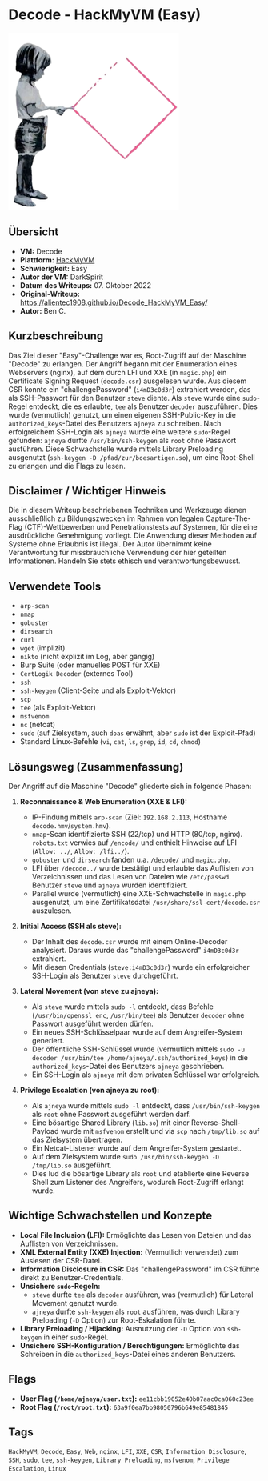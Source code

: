 # Decode - HackMyVM (Easy)

![Decode.png](Decode.png)

## Übersicht

*   **VM:** Decode
*   **Plattform:** [HackMyVM](https://hackmyvm.eu/machines/machine.php?vm=Decode)
*   **Schwierigkeit:** Easy
*   **Autor der VM:** DarkSpirit
*   **Datum des Writeups:** 07. Oktober 2022
*   **Original-Writeup:** https://alientec1908.github.io/Decode_HackMyVM_Easy/
*   **Autor:** Ben C.

## Kurzbeschreibung

Das Ziel dieser "Easy"-Challenge war es, Root-Zugriff auf der Maschine "Decode" zu erlangen. Der Angriff begann mit der Enumeration eines Webservers (nginx), auf dem durch LFI und XXE (in `magic.php`) ein Certificate Signing Request (`decode.csr`) ausgelesen wurde. Aus diesem CSR konnte ein "challengePassword" (`i4mD3c0d3r`) extrahiert werden, das als SSH-Passwort für den Benutzer `steve` diente. Als `steve` wurde eine `sudo`-Regel entdeckt, die es erlaubte, `tee` als Benutzer `decoder` auszuführen. Dies wurde (vermutlich) genutzt, um einen eigenen SSH-Public-Key in die `authorized_keys`-Datei des Benutzers `ajneya` zu schreiben. Nach erfolgreichem SSH-Login als `ajneya` wurde eine weitere `sudo`-Regel gefunden: `ajneya` durfte `/usr/bin/ssh-keygen` als `root` ohne Passwort ausführen. Diese Schwachstelle wurde mittels Library Preloading ausgenutzt (`ssh-keygen -D /pfad/zur/boesartigen.so`), um eine Root-Shell zu erlangen und die Flags zu lesen.

## Disclaimer / Wichtiger Hinweis

Die in diesem Writeup beschriebenen Techniken und Werkzeuge dienen ausschließlich zu Bildungszwecken im Rahmen von legalen Capture-The-Flag (CTF)-Wettbewerben und Penetrationstests auf Systemen, für die eine ausdrückliche Genehmigung vorliegt. Die Anwendung dieser Methoden auf Systeme ohne Erlaubnis ist illegal. Der Autor übernimmt keine Verantwortung für missbräuchliche Verwendung der hier geteilten Informationen. Handeln Sie stets ethisch und verantwortungsbewusst.

## Verwendete Tools

*   `arp-scan`
*   `nmap`
*   `gobuster`
*   `dirsearch`
*   `curl`
*   `wget` (implizit)
*   `nikto` (nicht explizit im Log, aber gängig)
*   Burp Suite (oder manuelles POST für XXE)
*   `CertLogik Decoder` (externes Tool)
*   `ssh`
*   `ssh-keygen` (Client-Seite und als Exploit-Vektor)
*   `scp`
*   `tee` (als Exploit-Vektor)
*   `msfvenom`
*   `nc` (netcat)
*   `sudo` (auf Zielsystem, auch `doas` erwähnt, aber `sudo` ist der Exploit-Pfad)
*   Standard Linux-Befehle (`vi`, `cat`, `ls`, `grep`, `id`, `cd`, `chmod`)

## Lösungsweg (Zusammenfassung)

Der Angriff auf die Maschine "Decode" gliederte sich in folgende Phasen:

1.  **Reconnaissance & Web Enumeration (XXE & LFI):**
    *   IP-Findung mittels `arp-scan` (Ziel: `192.168.2.113`, Hostname `decode.hmv`/`system.hmv`).
    *   `nmap`-Scan identifizierte SSH (22/tcp) und HTTP (80/tcp, nginx). `robots.txt` verwies auf `/encode/` und enthielt Hinweise auf LFI (`Allow: ../`, `Allow: /lfi../`).
    *   `gobuster` und `dirsearch` fanden u.a. `/decode/` und `magic.php`.
    *   LFI über `/decode../` wurde bestätigt und erlaubte das Auflisten von Verzeichnissen und das Lesen von Dateien wie `/etc/passwd`. Benutzer `steve` und `ajneya` wurden identifiziert.
    *   Parallel wurde (vermutlich) eine XXE-Schwachstelle in `magic.php` ausgenutzt, um eine Zertifikatsdatei `/usr/share/ssl-cert/decode.csr` auszulesen.

2.  **Initial Access (SSH als steve):**
    *   Der Inhalt des `decode.csr` wurde mit einem Online-Decoder analysiert. Daraus wurde das "challengePassword" `i4mD3c0d3r` extrahiert.
    *   Mit diesen Credentials (`steve:i4mD3c0d3r`) wurde ein erfolgreicher SSH-Login als Benutzer `steve` durchgeführt.

3.  **Lateral Movement (von steve zu ajneya):**
    *   Als `steve` wurde mittels `sudo -l` entdeckt, dass Befehle (`/usr/bin/openssl enc`, `/usr/bin/tee`) als Benutzer `decoder` ohne Passwort ausgeführt werden dürfen.
    *   Ein neues SSH-Schlüsselpaar wurde auf dem Angreifer-System generiert.
    *   Der öffentliche SSH-Schlüssel wurde (vermutlich mittels `sudo -u decoder /usr/bin/tee /home/ajneya/.ssh/authorized_keys`) in die `authorized_keys`-Datei des Benutzers `ajneya` geschrieben.
    *   Ein SSH-Login als `ajneya` mit dem privaten Schlüssel war erfolgreich.

4.  **Privilege Escalation (von ajneya zu root):**
    *   Als `ajneya` wurde mittels `sudo -l` entdeckt, dass `/usr/bin/ssh-keygen` als `root` ohne Passwort ausgeführt werden darf.
    *   Eine bösartige Shared Library (`lib.so`) mit einer Reverse-Shell-Payload wurde mit `msfvenom` erstellt und via `scp` nach `/tmp/lib.so` auf das Zielsystem übertragen.
    *   Ein Netcat-Listener wurde auf dem Angreifer-System gestartet.
    *   Auf dem Zielsystem wurde `sudo /usr/bin/ssh-keygen -D /tmp/lib.so` ausgeführt.
    *   Dies lud die bösartige Library als `root` und etablierte eine Reverse Shell zum Listener des Angreifers, wodurch Root-Zugriff erlangt wurde.

## Wichtige Schwachstellen und Konzepte

*   **Local File Inclusion (LFI):** Ermöglichte das Lesen von Dateien und das Auflisten von Verzeichnissen.
*   **XML External Entity (XXE) Injection:** (Vermutlich verwendet) zum Auslesen der CSR-Datei.
*   **Information Disclosure in CSR:** Das "challengePassword" im CSR führte direkt zu Benutzer-Credentials.
*   **Unsichere `sudo`-Regeln:**
    *   `steve` durfte `tee` als `decoder` ausführen, was (vermutlich) für Lateral Movement genutzt wurde.
    *   `ajneya` durfte `ssh-keygen` als `root` ausführen, was durch Library Preloading (`-D` Option) zur Root-Eskalation führte.
*   **Library Preloading / Hijacking:** Ausnutzung der `-D` Option von `ssh-keygen` in einer `sudo`-Regel.
*   **Unsichere SSH-Konfiguration / Berechtigungen:** Ermöglichte das Schreiben in die `authorized_keys`-Datei eines anderen Benutzers.

## Flags

*   **User Flag (`/home/ajneya/user.txt`):** `ee11cbb19052e40b07aac0ca060c23ee`
*   **Root Flag (`/root/root.txt`):** `63a9f0ea7bb98050796b649e85481845`

## Tags

`HackMyVM`, `Decode`, `Easy`, `Web`, `nginx`, `LFI`, `XXE`, `CSR`, `Information Disclosure`, `SSH`, `sudo`, `tee`, `ssh-keygen`, `Library Preloading`, `msfvenom`, `Privilege Escalation`, `Linux`
